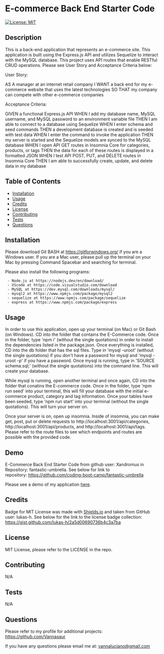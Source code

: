 # E-commerce Back End Starter Code
  [![License: MIT](https://img.shields.io/badge/License-MIT-green.svg)](https://opensource.org/licenses/MIT)
## Description

This is a back-end application that represents an e-commerce site. This application is built using the Express.js API and utilizes Sequelize to interact with the MySQL database. This project uses API routes that enable RESTful CRUD operations. Please see User Story and Acceptance Criteria below:

User Story: 

AS A manager at an internet retail company
I WANT a back end for my e-commerce website that uses the latest technologies
SO THAT my company can compete with other e-commerce companies

Acceptance Criteria:

GIVEN a functional Express.js API
WHEN I add my database name, MySQL username, and MySQL password to an environment variable file
THEN I am able to connect to a database using Sequelize
WHEN I enter schema and seed commands
THEN a development database is created and is seeded with test data
WHEN I enter the command to invoke the application
THEN my server is started and the Sequelize models are synced to the MySQL database
WHEN I open API GET routes in Insomnia Core for categories, products, or tags
THEN the data for each of these routes is displayed in a formatted JSON
WHEN I test API POST, PUT, and DELETE routes in Insomnia Core
THEN I am able to successfully create, update, and delete data in my database


## Table of Contents

  - [Installation](#installation)
  - [Usage](#usage)
  - [Credits](#credits)
  - [License](#license)
  - [Contributing](#contributing)
  - [Tests](#tests)
  - [Questions](#questions)


## Installation

Please download Git BASH at https://gitforwindows.org/ if you are a Windows user. If you are a Mac user, please pull up the terminal on your Mac by pressing Command Spacebar and searching for terminal. 

Please also install the following programs: 

     - Node.js at https://nodejs.dev/en/download/
     - VScode at https://code.visualstudio.com/download
     - MySQL at https://dev.mysql.com/downloads/mysql/
     - mysql2 at https://www.npmjs.com/package/mysql2
     - sequelize at https://www.npmjs.com/package/sequelize
     - express at https://www.npmjs.com/package/express


## Usage

In order to use this application, open up your terminal (on Mac) or Git Bash (on Windows). CD into the folder that contains the E-Commerce code. Once in the folder, type 'npm i' (without the single quotations) in order to install the dependencies listed in the package.json. Once everything is installed, CD into the db folder that has the sql files. Type in 'mysql -uroot' (without the single quotations) if you don't have a password for mysql and 'mysql -uroot -p' if you have a password. Once mysql is running, type in 'SOURCE schema.sql;' (without the single quotations) into the command line. This will create your database.

While mysql is running, open another terminal and once again, CD into the folder that conatins the E-commerce code. Once in the folder, type 'npm run seed' into your terminal, this will fill your database with the initial e-commerce product, category and tag information. Once your tables have been seeded, type ‘npm run start’ into your terminal (without the single quotations). This will turn your server on.

Once your server is on, open up insomnia. Inside of insomnia, you can make get, post, put or delete requests to http://localhost:3001/api/categories, http://localhost:3001/api/products, and http://localhost:3001/api/tags. Please refer to the route files to see which endpoints and routes are possible with the provided code. 

## Demo

E-Commerce Back End Starter Code from github user: Xandromus in Repository: fantastic-umbrella. See below for link to repository: https://github.com/coding-boot-camp/fantastic-umbrella

Please see a demo of my application [here](https://drive.google.com/file/d/151VnvhlcIWchtZf8gNRw9z9HpYqW3hQU/view?usp=sharing).


## Credits

Badge for MIT License was made with [Shields.io](http://shields.io/) and taken from GitHub user: lukas-h. See below for the link to the license badge collection: https://gist.github.com/lukas-h/2a5d00690736b4c3a7ba


## License

MIT License, please refer to the LICENSE in the repo.

## Contributing

N/A

## Tests

N/A

## Questions

Please refer to my profile for additional projects: https://github.com/Vannasaur

If you have any questions please email me at: vannaluciano@gmail.com